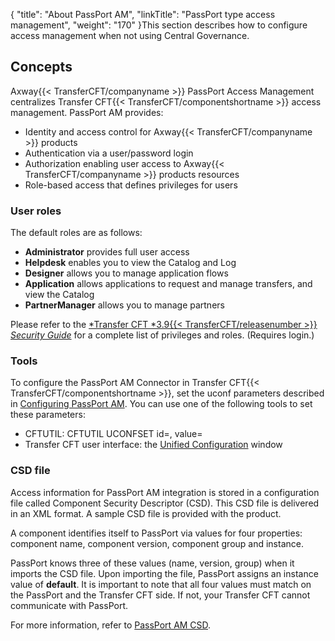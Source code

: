 {
    "title": "About PassPort AM",
    "linkTitle": "PassPort type access management",
    "weight": "170"
}This section describes how to configure access management when not using Central Governance.

## Concepts

Axway{{< TransferCFT/companyname  >}} PassPort Access Management centralizes Transfer CFT{{< TransferCFT/componentshortname  >}} access management. PassPort AM provides:

- Identity and access
    control for Axway{{< TransferCFT/companyname >}} products
- Authentication
    via a user/password login
- Authorization enabling
    user access to Axway{{< TransferCFT/companyname >}} products resources
- Role-based access
    that defines privileges for users

### User roles

The default roles are as follows:

- **Administrator** provides full user access
- **Helpdesk** enables you to view the Catalog and Log
- **Designer** allows you to manage application flows
- **Application** allows applications to request and manage transfers, and view the Catalog
- **PartnerManager** allows you to manage partners

Please refer to the [*Transfer CFT *3.9{{< TransferCFT/releasenumber  >}} *Security Guide*](https://docs.axway.com/bundle/TransferCFT_38_SecurityGuide_allOS_en_HTML5/page/Content/security_guide/predefined_privileges.htm) for a complete list of privileges and roles. (Requires login.)

### Tools

To configure the PassPort AM Connector in Transfer CFT{{< TransferCFT/componentshortname  >}}, set the uconf
parameters described in [Configuring PassPort AM](configure_passport_am). You can use one of the following tools to set these parameters:

- CFTUTIL: CFTUTIL
    UCONFSET id=, value=
- Transfer CFT user interface:
    the [Unified Configuration](../../admin_intro/uconf/uconf_interface_actions) window

<span id="CSD file"></span>

### CSD file

Access information for PassPort AM integration is stored in a configuration
file called Component Security Descriptor (CSD). This CSD file is delivered in an XML
format. A sample CSD file is provided with
the product.

A component identifies itself to PassPort via values for four properties: component name, component version, component group and instance.

PassPort knows three of these values (name, version, group) when it imports the CSD file. Upon importing the file, PassPort assigns an instance value of **default**. It is important to note that all four values must match on the PassPort and the Transfer CFT side. If not, your Transfer CFT cannot communicate with PassPort.

For more information, refer to [PassPort AM CSD](passport_am_csd).
